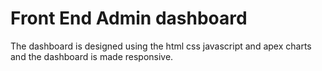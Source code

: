<h1>Front End Admin dashboard</h1>
<p>The dashboard is designed using the html css javascript and apex charts<br/>
and the dashboard is made responsive.</p>
